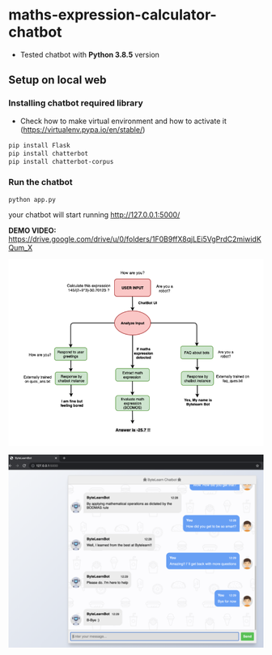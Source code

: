 # maths-expression-calculator-chatbot

- Tested chatbot with **Python 3.8.5** version

## Setup on local web

### Installing chatbot required library

- Check how to make virtual environment and how to activate it (https://virtualenv.pypa.io/en/stable/)

```
pip install Flask
pip install chatterbot
pip install chatterbot-corpus

```

### Run the chatbot

```
python app.py
```
your chatbot will start running http://127.0.0.1:5000/ 

**DEMO VIDEO:** https://drive.google.com/drive/u/0/folders/1F0B9ffX8qjLEi5VgPrdC2miwidKQum_X

![Conversational Path](c_path.png)


![Demo](demo.png)

